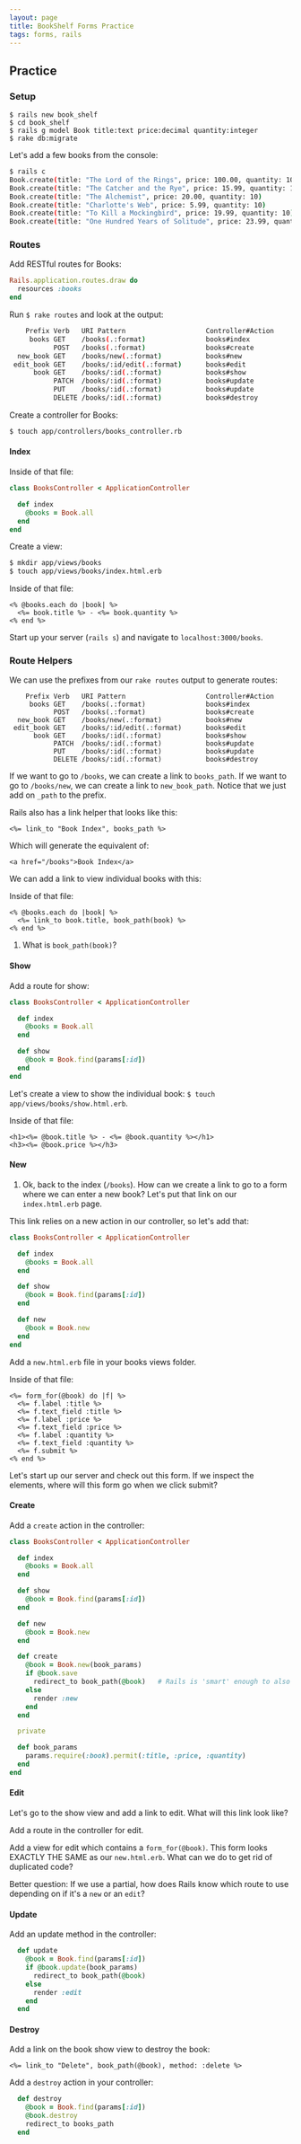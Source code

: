 ```yaml
---
layout: page
title: BookShelf Forms Practice
tags: forms, rails
---
```


## Practice

### Setup

```
$ rails new book_shelf
$ cd book_shelf
$ rails g model Book title:text price:decimal quantity:integer
$ rake db:migrate
```

Let's add a few books from the console:

```bash
$ rails c
Book.create(title: "The Lord of the Rings", price: 100.00, quantity: 10)
Book.create(title: "The Catcher and the Rye", price: 15.99, quantity: 10)
Book.create(title: "The Alchemist", price: 20.00, quantity: 10)
Book.create(title: "Charlotte's Web", price: 5.99, quantity: 10)
Book.create(title: "To Kill a Mockingbird", price: 19.99, quantity: 10)
Book.create(title: "One Hundred Years of Solitude", price: 23.99, quantity: 10)
```

### Routes

Add RESTful routes for Books:

```ruby
Rails.application.routes.draw do
  resources :books
end
```

Run `$ rake routes` and look at the output:

```bash
    Prefix Verb   URI Pattern                    Controller#Action
     books GET    /books(.:format)               books#index
           POST   /books(.:format)               books#create
  new_book GET    /books/new(.:format)           books#new
 edit_book GET    /books/:id/edit(.:format)      books#edit
      book GET    /books/:id(.:format)           books#show
           PATCH  /books/:id(.:format)           books#update
           PUT    /books/:id(.:format)           books#update
           DELETE /books/:id(.:format)           books#destroy
```

Create a controller for Books:

```bash
$ touch app/controllers/books_controller.rb
```

#### Index

Inside of that file:

```ruby
class BooksController < ApplicationController

  def index
    @books = Book.all
  end
end
```

Create a view:

```bash
$ mkdir app/views/books
$ touch app/views/books/index.html.erb
```

Inside of that file:

```erb
<% @books.each do |book| %>
  <%= book.title %> - <%= book.quantity %>
<% end %>
```

Start up your server (`rails s`) and navigate to `localhost:3000/books`.

### Route Helpers

We can use the prefixes from our `rake routes` output to generate routes:

```
    Prefix Verb   URI Pattern                    Controller#Action
     books GET    /books(.:format)               books#index
           POST   /books(.:format)               books#create
  new_book GET    /books/new(.:format)           books#new
 edit_book GET    /books/:id/edit(.:format)      books#edit
      book GET    /books/:id(.:format)           books#show
           PATCH  /books/:id(.:format)           books#update
           PUT    /books/:id(.:format)           books#update
           DELETE /books/:id(.:format)           books#destroy
```

If we want to go to `/books`, we can create a link to `books_path`. If we want to go to `/books/new`, we can create a link to `new_book_path`. Notice that we just add on `_path` to the prefix.

Rails also has a link helper that looks like this:

```erb
<%= link_to "Book Index", books_path %>
```

Which will generate the equivalent of:

```erb
<a href="/books">Book Index</a>
```

We can add a link to view individual books with this:

Inside of that file:

```erb
<% @books.each do |book| %>
  <%= link_to book.title, book_path(book) %>
<% end %>
```

1) What is `book_path(book)`?

#### Show

Add a route for show:

```ruby
class BooksController < ApplicationController

  def index
    @books = Book.all
  end

  def show
    @book = Book.find(params[:id])
  end
end
```

Let's create a view to show the individual book: `$ touch app/views/books/show.html.erb`.

Inside of that file:

```erb
<h1><%= @book.title %> - <%= @book.quantity %></h1>
<h3><%= @book.price %></h3>
```

#### New

1) Ok, back to the index (`/books`). How can we create a link to go to a form where we can enter a new book? Let's put that link on our `index.html.erb` page.

This link relies on a new action in our controller, so let's add that:

```ruby
class BooksController < ApplicationController

  def index
    @books = Book.all
  end

  def show
    @book = Book.find(params[:id])
  end

  def new
    @book = Book.new
  end
end
```

Add a `new.html.erb` file in your books views folder.

Inside of that file:

```erb
<%= form_for(@book) do |f| %>
  <%= f.label :title %>
  <%= f.text_field :title %>
  <%= f.label :price %>
  <%= f.text_field :price %>
  <%= f.label :quantity %>
  <%= f.text_field :quantity %>
  <%= f.submit %>
<% end %>
```

Let's start up our server and check out this form. If we inspect the elements, where will this form go when we click submit?

#### Create

Add a `create` action in the controller:

```ruby
class BooksController < ApplicationController

  def index
    @books = Book.all
  end

  def show
    @book = Book.find(params[:id])
  end

  def new
    @book = Book.new
  end

  def create
    @book = Book.new(book_params)
    if @book.save
      redirect_to book_path(@book)   # Rails is 'smart' enough to also do => 'redirect_to @book'
    else
      render :new
    end
  end

  private

  def book_params
    params.require(:book).permit(:title, :price, :quantity)
  end
end
```

#### Edit

Let's go to the show view and add a link to edit. What will this link look like?

Add a route in the controller for edit.

Add a view for edit which contains a `form_for(@book)`. This form looks EXACTLY THE SAME as our `new.html.erb`. What can we do to get rid of duplicated code?

Better question: If we use a partial, how does Rails know which route to use depending on if it's a `new` or an `edit`?

#### Update

Add an update method in the controller:

```ruby
  def update
    @book = Book.find(params[:id])
    if @book.update(book_params)
      redirect_to book_path(@book)
    else
      render :edit
    end
  end
```

#### Destroy

Add a link on the book show view to destroy the book:

```erb
<%= link_to "Delete", book_path(@book), method: :delete %>
```

Add a `destroy` action in your controller:

```ruby
  def destroy
    @book = Book.find(params[:id])
    @book.destroy
    redirect_to books_path
  end
```
